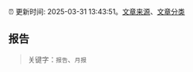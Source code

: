 :alarm_clock: 更新时间: 2025-03-31 13:43:51。[文章来源](/README.md)、[文章分类](/TAGS.md)

## 报告


> 关键字：`报告`、`月报`



